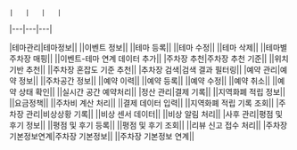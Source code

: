 
    
    |   |   |   |
|---|---|---|
  
|테마관리|테마정보||
||이벤트 정보||
||테마 등록||
||테마 수정||
||테마 삭제||
||테마별 주차장 매핑||
||이벤트-테마 연계 데이터 추가||
|주차장 추천|주차장 추천 기준||
||위치 기반 추천||
||주차장 혼잡도 기준 추천||
|추차장 검색|검색 결과 필터링||
|예약 관리|예약 정보||
||주차공간 정보||
||예약 이력||
||예약 등록||
||예약 수정||
||예약 취소||
||예약 상태 확인||
||실시간 공간 예약처리||
|정산 관리|결제 기록||
||지역화폐 적립 정보||
||요금정책||
||주차비 계산 처리||
||결제 데이터 입력||
||지역화폐 적립 기록 조회||
|주차장 관리|비상상황 기록||
||비상 센서 데이터||
||비상 알림 처리||
|사후 관리|평점 및 후기 정보||
||평점 및 후기 등록||
||평점 및 후기 조회||
||리뷰 신고 접수 처리||
|주차장 기본정보연계|주차장 기본정보||
||주차장 기본정보 연계||